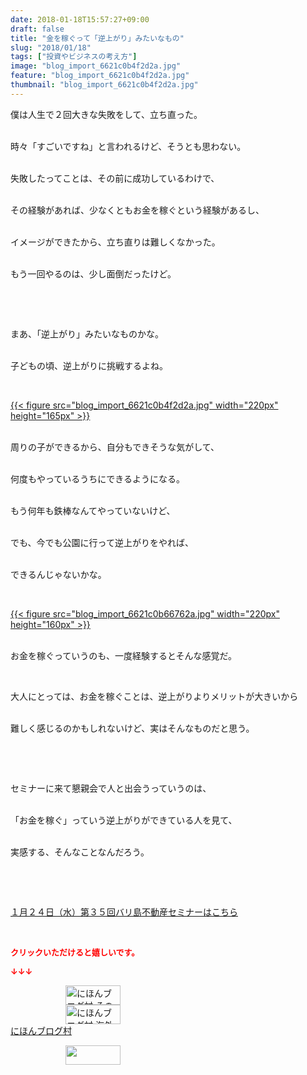 ```yaml
---
date: 2018-01-18T15:57:27+09:00
draft: false
title: "金を稼ぐって「逆上がり」みたいなもの"
slug: "2018/01/18"
tags: ["投資やビジネスの考え方"]
image: "blog_import_6621c0b4f2d2a.jpg"
feature: "blog_import_6621c0b4f2d2a.jpg"
thumbnail: "blog_import_6621c0b4f2d2a.jpg"
---
```

<p>僕は人生で２回大きな失敗をして、立ち直った。</p><p><br/>時々「すごいですね」と言われるけど、そうとも思わない。</p><p><br/>失敗したってことは、その前に成功しているわけで、</p><p><br/>その経験があれば、少なくともお金を稼ぐという経験があるし、</p><p><br/>イメージができたから、立ち直りは難しくなかった。</p><p><br/>もう一回やるのは、少し面倒だったけど。</p><p> </p><p> </p><p>まあ、「逆上がり」みたいなものかな。</p><p><br/>子どもの頃、逆上がりに挑戦するよね。</p><p> </p><p><a href="blog_import_6621c0b4f2d2a.jpg">{{< figure src="blog_import_6621c0b4f2d2a.jpg" width="220px" height="165px" >}}</a></p><p><br/>周りの子ができるから、自分もできそうな気がして、</p><p><br/>何度もやっているうちにできるようになる。</p><p><br/>もう何年も鉄棒なんてやっていないけど、</p><p><br/>でも、今でも公園に行って逆上がりをやれば、</p><p><br/>できるんじゃないかな。</p><p> </p><p><a href="blog_import_6621c0b66762a.jpg">{{< figure src="blog_import_6621c0b66762a.jpg" width="220px" height="160px" >}}</a></p><p><br/>お金を稼ぐっていうのも、一度経験するとそんな感覚だ。</p><p> </p><p>大人にとっては、お金を稼ぐことは、逆上がりよりメリットが大きいから</p><p><br/>難しく感じるのかもしれないけど、実はそんなものだと思う。</p><p> </p><p> </p><p>セミナーに来て懇親会で人と出会うっていうのは、</p><p><br/>「お金を稼ぐ」っていう逆上がりができている人を見て、</p><p><br/>実感する、そんなことなんだろう。</p><p> </p><p> </p><p><a href="iin.co.jp" target="_blank">１月２４日（水）第３５回バリ島不動産セミナーはこちら</a></p><p> </p><p><font color="#ff0000" size="2"><strong>クリックいただけると嬉しいです。</strong></font></p><p><font color="#ff0000" size="2"><strong>↓↓↓</strong></font></p><p><a href="ranking.html?p_cid=01260127" id="&amp;blogmura_banner" target="_blank"><img alt="にほんブログ村 その他生活ブログ 不動産投資へ" border="0" height="31" src="data:image/svg+xml;charset=utf-8,%3Csvg%20xmlns%3D%22http%3A%2F%2Fwww.w3.org%2F2000%2Fsvg%22%20title%3D%22Placeholder%20for%20Images%22%20role%3D%22presentation%22%20viewBox%3D%220%200%2088%2031%22%20%2F%3E" width="88" data-src="https://img-proxy.blog-video.jp/images?url=http%3A%2F%2Flife.blogmura.com%2Fhudousantoushi%2Fimg%2Fhudousantoushi88_31.gif" style="aspect-ratio: auto 88 / 31;"/><noscript><img alt="にほんブログ村 その他生活ブログ 不動産投資へ" border="0" height="31" src="https://img-proxy.blog-video.jp/images?url=http%3A%2F%2Flife.blogmura.com%2Fhudousantoushi%2Fimg%2Fhudousantoushi88_31.gif" width="88"></noscript></a><br/><a href="ranking.html?p_cid=01260127" target="_blank"><img alt="にほんブログ村 海外生活ブログ バリ島情報へ" border="0" height="31" src="data:image/svg+xml;charset=utf-8,%3Csvg%20xmlns%3D%22http%3A%2F%2Fwww.w3.org%2F2000%2Fsvg%22%20title%3D%22Placeholder%20for%20Images%22%20role%3D%22presentation%22%20viewBox%3D%220%200%2088%2031%22%20%2F%3E" width="88" data-src="https://img-proxy.blog-video.jp/images?url=http%3A%2F%2Foverseas.blogmura.com%2Fbali%2Fimg%2Fbali88_31.gif" style="aspect-ratio: auto 88 / 31;"/><noscript><img alt="にほんブログ村 海外生活ブログ バリ島情報へ" border="0" height="31" src="https://img-proxy.blog-video.jp/images?url=http%3A%2F%2Foverseas.blogmura.com%2Fbali%2Fimg%2Fbali88_31.gif" width="88"></noscript></a><br/><a href="ranking.html?p_cid=01260127" target="_blank">にほんブログ村</a></p><p><a href="link.php?1804582" title="人気ブログランキングへ"><img border="0" height="31" src="data:image/svg+xml;charset=utf-8,%3Csvg%20xmlns%3D%22http%3A%2F%2Fwww.w3.org%2F2000%2Fsvg%22%20title%3D%22Placeholder%20for%20Images%22%20role%3D%22presentation%22%20viewBox%3D%220%200%2088%2031%22%20%2F%3E" width="88" data-src="https://blog.with2.net/img/banner/banner_22.gif" style="aspect-ratio: auto 88 / 31;"/><noscript><img border="0" height="31" src="https://blog.with2.net/img/banner/banner_22.gif" width="88"></noscript></a></p><p> </p>

